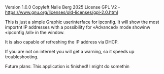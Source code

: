 Version 1.0.0
Copyleft Nalle Berg 2025
License GPL V2 - https://www.gnu.org/licenses/old-licenses/gpl-2.0.html

This is just a simple Graphic userinterface for ipconfig. It will show the most importnt IP addresses with a possibility for 
«Advanced» mode showinw «ipconfig /all» in the window.

It is also capable of refreshing the IP address via DHCP.

If you are not on internet you will get a warning, so it speeds up troubleshooting.

Future plans:
This application is finished!
I might do somethin
